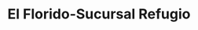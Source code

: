 ---
title: "El Florido-Sucursal Refugio"
url: /tijuana/el-florido-sucursal-refugio/
shop: comodidad
---